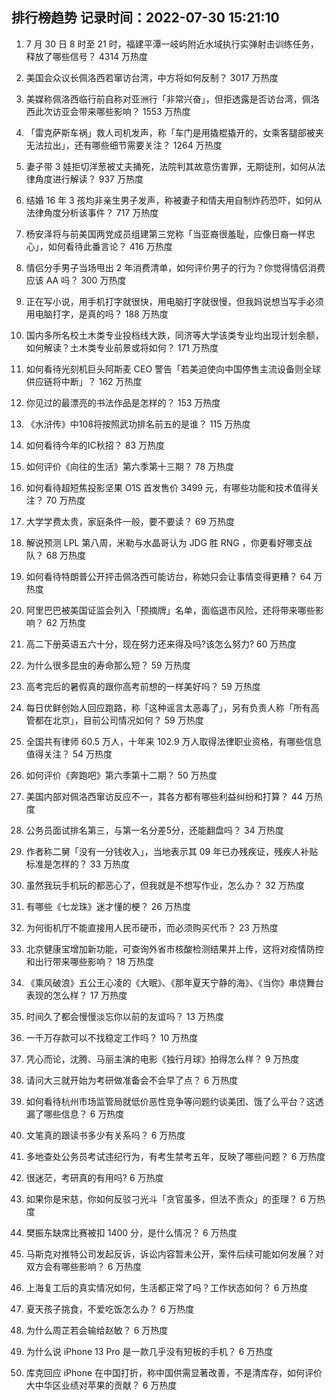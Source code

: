 
## 排行榜趋势 记录时间：2022-07-30 15:21:10
  
  1. 7 月 30 日 8 时至 21 时，福建平潭一岐屿附近水域执行实弹射击训练任务，释放了哪些信号？ 4314 万热度
    
  2. 美国会众议长佩洛西若窜访台湾，中方将如何反制？ 3017 万热度
    
  3. 美媒称佩洛西临行前自称对亚洲行「非常兴奋」，但拒透露是否访台湾，佩洛西此次访亚会带来哪些影响？ 1553 万热度
    
  4. 「雷克萨斯车祸」救人司机发声，称「车门是用撬棍撬开的，女乘客腿部被夹无法拉出」，还有哪些细节需要关注？ 1264 万热度
    
  5. 妻子带 3 娃拒切洋葱被丈夫捅死，法院判其故意伤害罪，无期徒刑，如何从法律角度进行解读？ 937 万热度
    
  6. 结婚 16 年 3 孩均非亲生男子发声，称被妻子和情夫用自制炸药恐吓，如何从法律角度分析该事件？ 717 万热度
    
  7. 杨安泽将与前美国两党成员组建第三党称「当亚裔很羞耻，应像日裔一样忠心」，如何看待此番言论？ 416 万热度
    
  8. 情侣分手男子当场甩出 2 年消费清单，如何评价男子的行为？你觉得情侣消费应该 AA 吗？ 300 万热度
    
  9. 正在写小说，用手机打字就很快，用电脑打字就很慢，但我妈说想当写手必须用电脑打字，是真的吗？ 188 万热度
    
  10. 国内多所名校土木类专业投档线大跌，同济等大学该类专业均出现计划余额，如何解读？土木类专业前景或将如何？ 171 万热度
    
  11. 如何看待光刻机巨头阿斯麦 CEO 警告「若美迫使向中国停售主流设备则全球供应链将中断」？ 162 万热度
    
  12. 你见过的最漂亮的书法作品是怎样的？ 153 万热度
    
  13. 《水浒传》中108将按照武功排名前五的是谁？ 115 万热度
    
  14. 如何看待今年的IC秋招？ 83 万热度
    
  15. 如何评价《向往的生活》第六季第十三期？ 78 万热度
    
  16. 如何看待超短焦投影坚果 O1S 首发售价 3499 元，有哪些功能和技术值得关注？ 70 万热度
    
  17. 大学学费太贵，家庭条件一般，要不要读？ 69 万热度
    
  18. 解说预测 LPL 第八周，米勒与水晶哥认为 JDG 胜 RNG ，你更看好哪支战队？ 68 万热度
    
  19. 如何看待特朗普公开抨击佩洛西可能访台，称她只会让事情变得更糟？ 64 万热度
    
  20. 阿里巴巴被美国证监会列入「预摘牌」名单，面临退市风险，还将带来哪些影响？ 62 万热度
    
  21. 高二下册英语五六十分，现在努力还来得及吗?该怎么努力? 60 万热度
    
  22. 为什么很多昆虫的寿命那么短？ 59 万热度
    
  23. 高考完后的暑假真的跟你高考前想的一样美好吗？ 59 万热度
    
  24. 每日优鲜创始人回应跑路，称「这种谣言太恶毒了」，另有负责人称「所有高管都在北京」，目前公司情况如何？ 59 万热度
    
  25. 全国共有律师 60.5 万人，十年来 102.9 万人取得法律职业资格，有哪些信息值得关注？ 54 万热度
    
  26. 如何评价《奔跑吧》第六季第十二期？ 50 万热度
    
  27. 美国内部对佩洛西窜访反应不一，其各方都有哪些利益纠纷和打算？ 44 万热度
    
  28. 公务员面试排名第三，与第一名分差5分，还能翻盘吗？ 34 万热度
    
  29. 作者称二舅「没有一分钱收入」，当地表示其 09 年已办残疾证，残疾人补贴标准是怎样的？ 33 万热度
    
  30. 虽然我玩手机玩的都恶心了，但我就是不想写作业，怎么办？ 32 万热度
    
  31. 有哪些《七龙珠》迷才懂的梗？ 26 万热度
    
  32. 为何街机厅不能直接用人民币硬币，而必须购买代币？ 23 万热度
    
  33. 北京健康宝增加新功能，可查询外省市核酸检测结果并上传，这将对疫情防控和出行带来哪些影响？ 18 万热度
    
  34. 《乘风破浪》五公王心凌的《大眠》、《那年夏天宁静的海》、《当你》串烧舞台表现的怎么样？ 17 万热度
    
  35. 时间久了都会慢慢淡忘你以前的友谊吗？ 13 万热度
    
  36. 一千万存款可以不找稳定工作吗？ 10 万热度
    
  37. 凭心而论，沈腾、马丽主演的电影《独行月球》拍得怎么样？ 9 万热度
    
  38. 请问大三就开始为考研做准备会不会早了点？ 6 万热度
    
  39. 如何看待杭州市场监管局就低价恶性竞争等问题约谈美团、饿了么平台？这透漏了哪些信息？ 6 万热度
    
  40. 文笔真的跟读书多少有关系吗？ 6 万热度
    
  41. 多地查处公务员考试违纪行为，有考生禁考五年，反映了哪些问题？ 6 万热度
    
  42. 很迷茫，考研真的有用吗? 6 万热度
    
  43. 如果你是宋慈，你如何反驳刁光斗「贪官虽多，但法不责众」的歪理？ 6 万热度
    
  44. 樊振东缺席比赛被扣 1400 分，是什么情况？ 6 万热度
    
  45. 马斯克对推特公司发起反诉，诉讼内容暂未公开，案件后续可能如何发展？对双方会有哪些影响？ 6 万热度
    
  46. 上海复工后的真实情况如何，生活都正常了吗？工作状态如何？ 6 万热度
    
  47. 夏天孩子挑食，不爱吃饭怎么办？ 6 万热度
    
  48. 为什么周芷若会输给赵敏？ 6 万热度
    
  49. 为什么说 iPhone 13 Pro 是一款几乎没有短板的手机？ 6 万热度
    
  50. 库克回应 iPhone 在中国打折，称中国供需显著改善，不是清库存，如何评价大中华区业绩对苹果的贡献？ 6 万热度
    